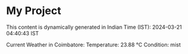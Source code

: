 # My Project

This content is dynamically generated in Indian Time (IST): 2024-03-21 04:40:43 IST


Current Weather in Coimbatore:
Temperature: 23.88 °C
Condition: mist
